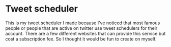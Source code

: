 # Tweet scheduler

This is my tweet scheduler I made because I've noticed that most famous people or people that are active on twitter use tweet schedulers for their account. There are a few different websites that can provide this service but cost a subscription fee. So I thought it would be fun to create on myself.
